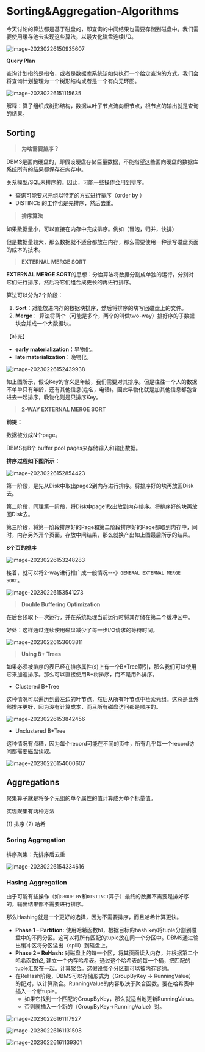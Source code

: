 # Sorting&Aggregation-Algorithms

今天讨论的算法都是基于磁盘的，即查询的中间结果也需要存储到磁盘中。我们需要使用缓存池去实现这些算法，以最大化磁盘连续I/O。

![image-20230226150935607](Sorting&Aggregation-Algorithms.assets/image-20230226150935607.png)

**Query Plan**

查询计划指的是指令，或者是数据库系统该如何执⾏⼀个给定查询的⽅式。我们会将查询计划整理为⼀个树形结构或者是⼀个有向⽆环图。

![image-20230226151115635](Sorting&Aggregation-Algorithms.assets/image-20230226151115635.png)

解释：算子组织成树形结构，数据从叶子节点流向根节点，根节点的输出就是查询的结果。

## Sorting

>  **为啥需要排序？**

DBMS是面向硬盘的，即假设硬盘存储巨量数据，不能指望这些面向硬盘的数据库系统所有的结果都保存在内存中。

关系模型/SQL未排序的。因此，可能一些操作会用到排序。

- 查询可能要求元组以特定的方式进行排序（order by ）
- DISTINCE 的工作也是先排序，然后去重。

> **排序算法**

如果数据量小，可以直接在内存中完成排序。例如（冒泡，归并，快排）

但是数据量较大，那么数据就不适合都放在内存，那么需要使用一种读写磁盘页面的成本的技术。

> **EXTERNAL MERGE SORT**

**EXTERNAL MERGE SORT**的思想：分治算法将数据分割成单独的运行，分别对它们进行排序，然后将它们组合成更长的再进行排序。

算法可以分为2个阶段：

1. **Sort**：对能放进内存的数据块排序，然后将排序的块写回磁盘上的文件。
2. **Merge**： 算法将两个（可能是多个，两个的叫做two-way）排好序的子数据块合并成一个大数据块。

【补充】

- **early materialization**：早物化。
- **late materialization**：晚物化。

![image-20230226152439938](Sorting&Aggregation-Algorithms.assets/image-20230226152439938.png)

如上图所示，假设Key的含义是年龄，我们需要对其排序。但是往往一个人的数据不单单只有年龄，还有其他信息(姓名，电话)。因此早物化就是加其他信息都包含进去一起排序，晚物化则是只排序Key。

> **2-WAY EXTERNAL MERGE SORT**

**前提：**

数据被分成N个page。

DBMS有B个 buffer pool pages来存储输入和输出数据。

**排序过程如下图所示：**

![image-20230226152854423](Sorting&Aggregation-Algorithms.assets/image-20230226152854423.png)

第一阶段，是先从Disk中取出page2到内存进行排序。将排序好的块再放回Disk去。

第二阶段，同理第一阶段，将Disk中page1取出放到内存排序。将排序好的块再放回Disk去。

第三阶段，将第一阶段排序好的Page和第二阶段排序好的Page都取到内存中，同时，内存另外开个页面，存放中间结果，那么就换产出如上图最后所示的结果。

**8个页的排序**

![image-20230226153248283](Sorting&Aggregation-Algorithms.assets/image-20230226153248283.png)

接着，就可以将2-way进行推广成一般情况---》`GENERAL EXTERNAL MERGE SORT`。

![image-20230226153541273](Sorting&Aggregation-Algorithms.assets/image-20230226153541273.png)

> **Double Buffering Optimization**

在后台预取下一次运行，并在系统处理当前运行时将其存储在第二个缓冲区中。

好处：这样通过连续使用磁盘减少了每一步I/O请求的等待时间。

![image-20230226153603811](Sorting&Aggregation-Algorithms.assets/image-20230226153603811.png)

> **Using B+ Trees**

如果必须被排序的表已经在排序属性(s)上有一个B+Tree索引，那么我们可以使用它来加速排序。那么可以直接使用B+树排序，而不是用外排序。

-  Clustered B+Tree

这种情况可以遍历到最左边的叶节点，然后从所有叶节点中检索元组。这总是比外部排序更好，因为没有计算成本，而且所有磁盘访问都是顺序的。

![image-20230226153842456](Sorting&Aggregation-Algorithms.assets/image-20230226153842456.png)

-   Unclustered B+Tree

这种情况有点糟，因为每个record可能在不同的页中，所有几乎每一个record访问都需要磁盘读取。

![image-20230226154000607](Sorting&Aggregation-Algorithms.assets/image-20230226154000607.png)

## Aggregations

聚集算子就是将多个元组的单个属性的值计算成为单个标量值。

实现聚集有两种方法

(1) 排序 (2) 哈希

### Soring Aggregation

排序聚集：先排序后去重

![image-20230226154334616](Sorting&Aggregation-Algorithms.assets/image-20230226154334616.png)

### Hasing Aggregation

由于可能有些操作（如`GROUP BY`和`DISTINCT`算子）最终的数据不需要是排好序的，输出结果都不需要进行排序。

那么Hashing就是一个更好的选择，因为不需要排序，而且哈希计算更快。

-  **Phase 1 – Partition:**
    使用哈希函数h1，根据目标的hash key将tuple分割到磁盘中的不同分区。这可以将所有匹配的tuple放在同一个分区中。DBMS通过输出缓冲区将分区溢出（spill）到磁盘上。
- **Phase 2 – ReHash:**
    对磁盘上的每一个区，将其页面读入内存，并根据第二个哈希函数h2, 建立一个内存哈希表。通过这个哈希表的每一个桶，把匹配的tuple汇聚在一起。计算聚合。这假设每个分区都可以被内存容纳。
- 在ReHash阶段，DBMS可以存储形式为（GroupByKey -> RunningValue）的配对，以计算聚合。RunningValue的内容取决于聚合函数。要在哈希表中插入一个新tuple。
  - 如果它找到一个匹配的GroupByKey，那么就适当地更新RunningValue。
  - 否则就插入一个新的（GroupByKey→RunningValue）对。

![image-20230226161117927](Sorting&Aggregation-Algorithms.assets/image-20230226161117927.png)

![image-20230226161131508](Sorting&Aggregation-Algorithms.assets/image-20230226161131508.png)

![image-20230226161139301](Sorting&Aggregation-Algorithms.assets/image-20230226161139301.png)